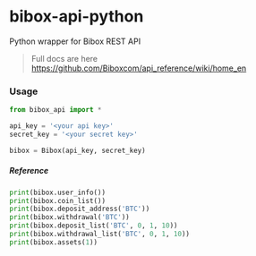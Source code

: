 # bibox-api-python
Python wrapper for Bibox REST API   
> Full docs are here https://github.com/Biboxcom/api_reference/wiki/home_en

### Usage

```python
from bibox_api import *

api_key = '<your api key>'
secret_key = '<your secret key>'

bibox = Bibox(api_key, secret_key)
```

##### Reference

```python
print(bibox.user_info())
print(bibox.coin_list())
print(bibox.deposit_address('BTC'))
print(bibox.withdrawal('BTC'))
print(bibox.deposit_list('BTC', 0, 1, 10))
print(bibox.withdrawal_list('BTC', 0, 1, 10))
print(bibox.assets(1))
```

